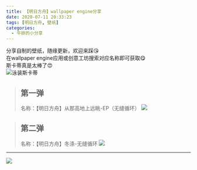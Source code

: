 ```yaml
---
title: 【明日方舟】wallpaper engine分享
date: 2020-07-11 20:33:23
tags: [明日方舟, 壁纸]
categories: 
  - 牛排的小分享
---
```

分享自制的壁纸，随缘更新，欢迎来踩😘  
在wallpaper engine应用或创意工坊搜索对应名称即可获取😋  
斯卡蒂真是太棒了😍  
<img src="https://bucket.sknp.top/2023/07/ce384ff2da1f780a633741410c7efc21.png" alt="泳装斯卡蒂"  />
          
<!-- more -->

> ## 第一弹
> 名称：【明日方舟】从那高地上远眺-EP（无缝循环）
> <img src="https://bucket.sknp.top/2023/07/54ad915f84f3c6d5779e80d173670cf7.png" style="zoom:;" />

> ## 第二弹
> 名称：【明日方舟】冬涤-无缝循环 
> <img src="https://bucket.sknp.top/2023/07/88edabfc6d839a982d517b7636f168c3.png" style="zoom:;" />
---

![](https://bucket.sknp.top/2023/07/2fbd058327fd1f595863683f895e1782.jpg)